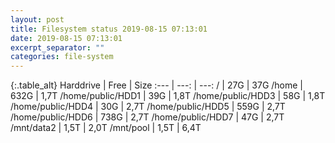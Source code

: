 ```yaml
---
layout: post
title: Filesystem status 2019-08-15 07:13:01
date: 2019-08-15 07:13:01
excerpt_separator: ""
categories: file-system
---
```

{:.table_alt}
Harddrive | Free | Size
:--- | ---: | ---:
/ | 27G | 37G
/home | 632G | 1,7T
/home/public/HDD1 | 39G | 1,8T
/home/public/HDD3 | 58G | 1,8T
/home/public/HDD4 | 30G | 2,7T
/home/public/HDD5 | 559G | 2,7T
/home/public/HDD6 | 738G | 2,7T
/home/public/HDD7 | 47G | 2,7T
/mnt/data2 | 1,5T | 2,0T
/mnt/pool | 1,5T | 6,4T
